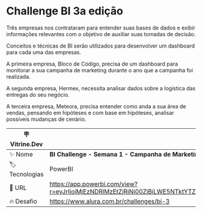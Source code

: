 # Challenge BI 3a edição
Três empresas nos contrataram para entender suas bases de dados e exibir informações relevantes com o objetivo de auxiliar suas tomadas de decisão.

Conceitos e técnicas de BI serão utilizados para desenvolver um dashboard para cada uma das empresas.

A primeira empresa, Bloco de Código, precisa de um dashboard para monitorar a sua campanha de marketing durante o ano que a campanha foi realizada.

A segunda empresa, Hermex, necessita analisar dados sobre a logística das entregas do seu negócio.

A terceira empresa, Meteora, precisa entender como anda a sua área de vendas, pensando em hipóteses e com base em hipóteses, analisar possíveis mudanças de cenário.

| :placard: Vitrine.Dev |     |
| -------------  | --- |
| :sparkles: Nome        | **BI Challenge - Semana 1 - Campanha de Marketing**
| :label: Tecnologias | PowerBI
| :rocket: URL         | https://app.powerbi.com/view?r=eyJrIjoiMjEzNDRlMzEtZjRiNi00ZjBiLWE5NTktYTZlZTU3OTgxNmMzIiwidCI6Ijc1NTBkNzQ2LTVmYjEtNGY1ZS04MzBiLWRlMzlkOGE5YTNmNyJ9&pageName=ReportSection
| :fire: Desafio     | https://www.alura.com.br/challenges/bi-3
